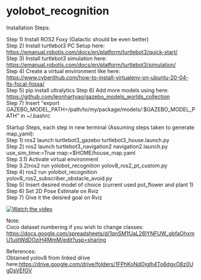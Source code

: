 # yolobot_recognition

Installation Steps:  

Step 1) Install ROS2 Foxy (Galactic should be even better)  
Step 2) Install turtlebot3 PC Setup here: https://emanual.robotis.com/docs/en/platform/turtlebot3/quick-start/  
Step 3) Install turtlebot3 simulation here: https://emanual.robotis.com/docs/en/platform/turtlebot3/simulation/  
Step 4) Create a virtual environment like here: https://www.cyberithub.com/how-to-install-virtualenv-on-ubuntu-20-04-lts-focal-fossa/  
Step 5) pip install ultralytics
Step 6) Add more models using here: https://github.com/leonhartyao/gazebo_models_worlds_collection   
Step 7) Insert "export GAZEBO_MODEL_PATH=/path/to/my/package/models/:$GAZEBO_MODEL_PATH" in ~/.bashrc  

Startup Steps, each step in new terminal (Assuming steps taken to generate map_yaml):  
Step 1)  ros2 launch turtlebot3_gazebo turtlebot3_house.launch.py  
Step 2) ros2 launch turtlebot3_navigation2 navigation2.launch.py use_sim_time:=True map:=$HOME/house_map.yaml  
Step 3.1) Activate virtual environment  
Step 3.2)ros2 run yolobot_recognition yolov8_ros2_pt_custom.py  
Step 4) ros2 run yolobot_recognition yolov8_ros2_subscriber_obstacle_avoid.py   
Step 5) Insert desired model of choice (current used pot_flower and plant 1)  
Step 6) Set 2D Pose Estimate on Rviz  
Step 7) Give it the deisred goal on Rviz  


[![Watch the video](https://img.youtube.com/vi/MWKs34pADp0/maxresdefault.jpg)](https://youtu.be/MWKs34pADp0)

Note:  
Coco dataset numbering if you wish to change classes: https://docs.google.com/spreadsheets/d/1qnSM1fJaL26lYNFUW_gbfaOhxmU1uiitWdDOziH4MmM/edit?usp=sharing   

References:  
Obtained yolov8 from linked drive here:https://drive.google.com/drive/folders/1FPhKoNdOjgIh4To6dgvO8z0UgDsVEfGV   
